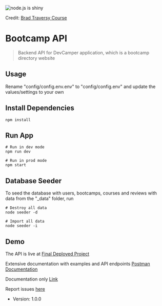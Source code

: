 ![node.js is shiny](http://roshangrewal.com/junk/node.gif)

Credit: [Brad Traversy Course](https://github.com/bradtraversy)

# Bootcamp API

> Backend API for DevCamper application, which is a bootcamp directory website

## Usage

Rename "config/config.env.env" to "config/config.env" and update the values/settings to your own

## Install Dependencies

`npm install`

## Run App

```
# Run in dev mode
npm run dev

# Run in prod mode
npm start
```

## Database Seeder

To seed the database with users, bootcamps, courses and reviews with data from the "\_data" folder, run

```
# Destroy all data
node seeder -d

# Import all data
node seeder -i
```

## Demo

The API is live at [Final Deployed Project](https://bootcamp-rest-api.herokuapp.com)

Extensive documentation with examples and API endpoints [Postman Documentation](https://documenter.getpostman.com/view/7488880/Szzoavng?version=latest)

Documentation only [Link](http://roshangrewal.com/bootcamp/)

Report issues [here](https://github.com/roshangrewal/bootcamp-api/issues)

- Version: 1.0.0
